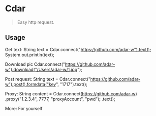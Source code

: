 

# Cdar
> Easy http request.


## Usage
Get text:
	String text = Cdar.connect("https://github.com/adar-w").text();
	System.out.println(text);


Download pic
	Cdar.connect("https://github.com/adar-w").download("/Users/adar-w/1.jpg");
		

Post request:
	String text = Cdar.connect("https://github.com/adar-w").post().formdata("key", "1717").text();


Proxy:
	String content = Cdar.connect(https://github.com/adar-w)
						  .proxy("1.2.3.4", 7777, "proxyAccount", "pwd");
					 	  .text();


More: 
	For yourself
